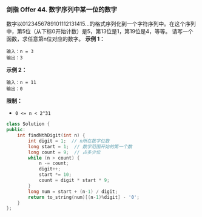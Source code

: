 ### 剑指 Offer 44. 数字序列中某一位的数字
数字以0123456789101112131415…的格式序列化到一个字符序列中。在这个序列中，第5位（从下标0开始计数）是5，第13位是1，第19位是4，等等。
请写一个函数，求任意第n位对应的数字。
**示例 1：**
```
输入：n = 3 
输出：3
```
**示例 2：**
```
输入：n = 11 
输出：0
```
**限制：**
* `0 <= n < 2^31`

```cpp
class Solution {
public:
    int findNthDigit(int n) {
        int digit = 1;  // n所在数字位数
        long start = 1;  // 数字范围开始的第一个数
        long count = 9;  // 占多少位
        while (n > count) {
            n -= count;
            digit++;
            start *= 10;
            count = digit * start * 9;
        }
        long num = start + (n-1) / digit;
        return to_string(num)[(n-1)%digit] - '0';
    }
};
```